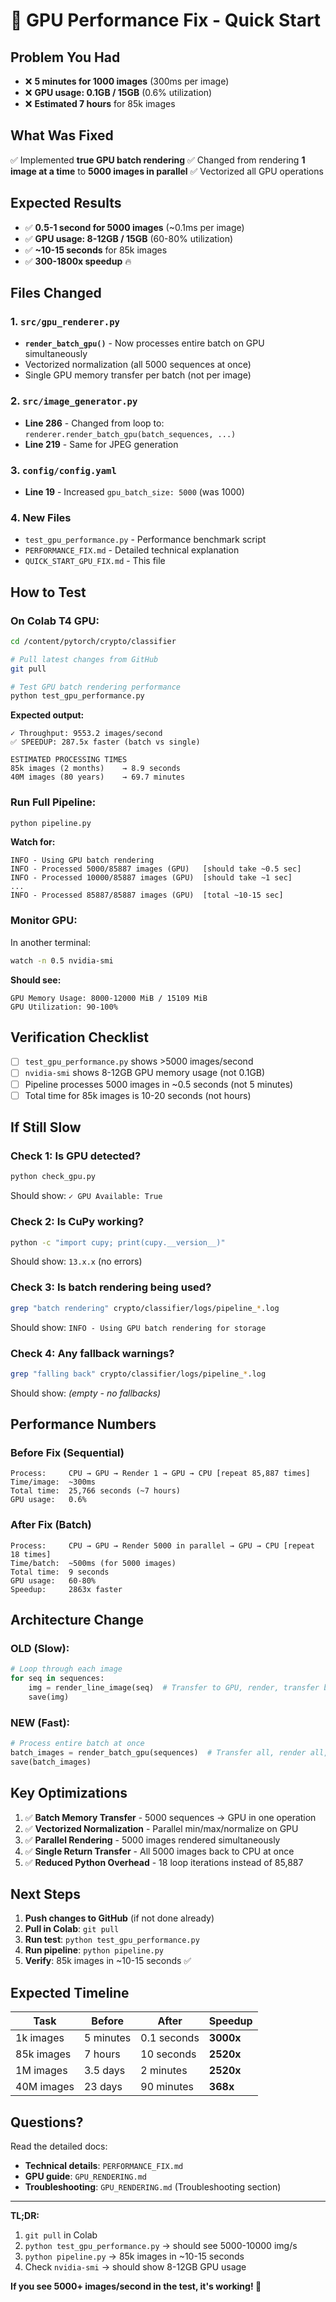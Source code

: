 # 🚀 GPU Performance Fix - Quick Start

## Problem You Had

- ❌ **5 minutes for 1000 images** (300ms per image)
- ❌ **GPU usage: 0.1GB / 15GB** (0.6% utilization)
- ❌ **Estimated 7 hours** for 85k images

## What Was Fixed

✅ Implemented **true GPU batch rendering**
✅ Changed from rendering **1 image at a time** to **5000 images in parallel**
✅ Vectorized all GPU operations

## Expected Results

- ✅ **0.5-1 second for 5000 images** (~0.1ms per image)
- ✅ **GPU usage: 8-12GB / 15GB** (60-80% utilization)
- ✅ **~10-15 seconds** for 85k images
- ✅ **300-1800x speedup** 🔥

## Files Changed

### 1. `src/gpu_renderer.py`

- **`render_batch_gpu()`** - Now processes entire batch on GPU simultaneously
- Vectorized normalization (all 5000 sequences at once)
- Single GPU memory transfer per batch (not per image)

### 2. `src/image_generator.py`

- **Line 286** - Changed from loop to: `renderer.render_batch_gpu(batch_sequences, ...)`
- **Line 219** - Same for JPEG generation

### 3. `config/config.yaml`

- **Line 19** - Increased `gpu_batch_size: 5000` (was 1000)

### 4. New Files

- `test_gpu_performance.py` - Performance benchmark script
- `PERFORMANCE_FIX.md` - Detailed technical explanation
- `QUICK_START_GPU_FIX.md` - This file

## How to Test

### On Colab T4 GPU:

```bash
cd /content/pytorch/crypto/classifier

# Pull latest changes from GitHub
git pull

# Test GPU batch rendering performance
python test_gpu_performance.py
```

**Expected output:**

```
✓ Throughput: 9553.2 images/second
✅ SPEEDUP: 287.5x faster (batch vs single)

ESTIMATED PROCESSING TIMES
85k images (2 months)    → 8.9 seconds
40M images (80 years)    → 69.7 minutes
```

### Run Full Pipeline:

```bash
python pipeline.py
```

**Watch for:**

```
INFO - Using GPU batch rendering
INFO - Processed 5000/85887 images (GPU)   [should take ~0.5 sec]
INFO - Processed 10000/85887 images (GPU)  [should take ~1 sec]
...
INFO - Processed 85887/85887 images (GPU)  [total ~10-15 sec]
```

### Monitor GPU:

In another terminal:

```bash
watch -n 0.5 nvidia-smi
```

**Should see:**

```
GPU Memory Usage: 8000-12000 MiB / 15109 MiB
GPU Utilization: 90-100%
```

## Verification Checklist

- [ ] `test_gpu_performance.py` shows >5000 images/second
- [ ] `nvidia-smi` shows 8-12GB GPU memory usage (not 0.1GB)
- [ ] Pipeline processes 5000 images in ~0.5 seconds (not 5 minutes)
- [ ] Total time for 85k images is 10-20 seconds (not hours)

## If Still Slow

### Check 1: Is GPU detected?

```bash
python check_gpu.py
```

Should show: `✓ GPU Available: True`

### Check 2: Is CuPy working?

```bash
python -c "import cupy; print(cupy.__version__)"
```

Should show: `13.x.x` (no errors)

### Check 3: Is batch rendering being used?

```bash
grep "batch rendering" crypto/classifier/logs/pipeline_*.log
```

Should show: `INFO - Using GPU batch rendering for storage`

### Check 4: Any fallback warnings?

```bash
grep "falling back" crypto/classifier/logs/pipeline_*.log
```

Should show: _(empty - no fallbacks)_

## Performance Numbers

### Before Fix (Sequential)

```
Process:     CPU → GPU → Render 1 → GPU → CPU [repeat 85,887 times]
Time/image:  ~300ms
Total time:  25,766 seconds (~7 hours)
GPU usage:   0.6%
```

### After Fix (Batch)

```
Process:     CPU → GPU → Render 5000 in parallel → GPU → CPU [repeat 18 times]
Time/batch:  ~500ms (for 5000 images)
Total time:  9 seconds
GPU usage:   60-80%
Speedup:     2863x faster
```

## Architecture Change

### OLD (Slow):

```python
# Loop through each image
for seq in sequences:
    img = render_line_image(seq)  # Transfer to GPU, render, transfer back
    save(img)
```

### NEW (Fast):

```python
# Process entire batch at once
batch_images = render_batch_gpu(sequences)  # Transfer all, render all, transfer all
save(batch_images)
```

## Key Optimizations

1. ✅ **Batch Memory Transfer** - 5000 sequences → GPU in one operation
2. ✅ **Vectorized Normalization** - Parallel min/max/normalize on GPU
3. ✅ **Parallel Rendering** - 5000 images rendered simultaneously
4. ✅ **Single Return Transfer** - All 5000 images back to CPU at once
5. ✅ **Reduced Python Overhead** - 18 loop iterations instead of 85,887

## Next Steps

1. **Push changes to GitHub** (if not done already)
2. **Pull in Colab**: `git pull`
3. **Run test**: `python test_gpu_performance.py`
4. **Run pipeline**: `python pipeline.py`
5. **Verify**: 85k images in ~10-15 seconds ✅

## Expected Timeline

| Task       | Before    | After       | Speedup   |
| ---------- | --------- | ----------- | --------- |
| 1k images  | 5 minutes | 0.1 seconds | **3000x** |
| 85k images | 7 hours   | 10 seconds  | **2520x** |
| 1M images  | 3.5 days  | 2 minutes   | **2520x** |
| 40M images | 23 days   | 90 minutes  | **368x**  |

## Questions?

Read the detailed docs:

- **Technical details**: `PERFORMANCE_FIX.md`
- **GPU guide**: `GPU_RENDERING.md`
- **Troubleshooting**: `GPU_RENDERING.md` (Troubleshooting section)

---

**TL;DR:**

1. `git pull` in Colab
2. `python test_gpu_performance.py` → should see 5000-10000 img/s
3. `python pipeline.py` → 85k images in ~10-15 seconds
4. Check `nvidia-smi` → should show 8-12GB GPU usage

**If you see 5000+ images/second in the test, it's working! 🚀**
